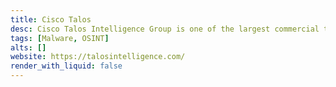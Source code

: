 ```yaml
---
title: Cisco Talos
desc: Cisco Talos Intelligence Group is one of the largest commercial threat intelligence teams in the world.
tags: [Malware, OSINT]
alts: []
website: https://talosintelligence.com/
render_with_liquid: false
---
```


